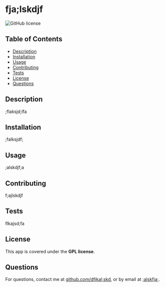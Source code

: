 # fja;lskdjf

  ![GitHub license](https://img.shields.io/badge/license-GPL-blue.svg)

  ## Table of Contents

  - [Description](#description)
  - [Installation](#installation)
  - [Usage](#usage)
  - [Contributing](#contributing)
  - [Tests](#tests)
  - [License](#license)
  - [Questions](#questions)

  ## Description
  ;flaksjd;lfa

  ## Installation
  ;falksjdf;

  ## Usage
  ;alskdjf;a

  ## Contributing
  f;ajlskdjf

  ## Tests
  flkajsd;fa

  ## License
  This app is covered under the **GPL license**.

  ## Questions
  For questions, contact me at [github.com/dfjkal;skd](github.com/dfjkal;skd), or by email at [;alskfja;](;alskfja;).
